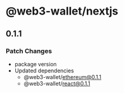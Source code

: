 # @web3-wallet/nextjs

## 0.1.1

### Patch Changes

- package version
- Updated dependencies
  - @web3-wallet/ethereum@0.1.1
  - @web3-wallet/react@0.1.1
